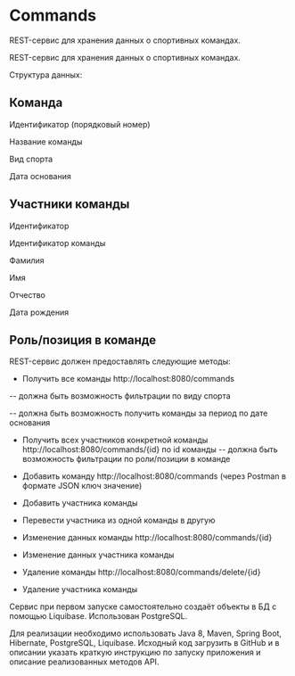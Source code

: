 # Commands
REST-сервис для хранения данных о спортивных командах.


REST-сервис для хранения данных о спортивных командах.

Структура данных:

Команда
-----------------------------------------
Идентификатор (порядковый номер)

Название команды

Вид спорта

Дата основания

Участники команды
-----------------------------------------
Идентификатор

Идентификатор команды

Фамилия

Имя

Отчество

Дата рождения

Роль/позиция в команде
----------------------------------------

REST-сервис должен предоставлять следующие методы:

- Получить все команды  http://localhost:8080/commands

-- должна быть возможность фильтрации по виду спорта

-- должна быть возможность получить команды за период по дате основания


- Получить всех участников конкретной команды http://localhost:8080/commands/{id} по id команды
-- должна быть возможность фильтрации по роли/позиции в команде
- Добавить команду http://localhost:8080/commands (через Postman в формате JSON ключ значение)
- Добавить участника команды
- Перевести участника из одной команды в другую

- Изменение данных команды http://localhost:8080/commands/{id}
- Изменение данных участника команды 
- Удаление команды http://localhost:8080/commands/delete/{id}
- Удаление участника команды

Сервис при первом запуске самостоятельно создаёт объекты в БД с помощью Liquibase.
Использован PostgreSQL.

Для реализации необходимо использовать Java 8, Maven, Spring Boot, Hibernate, PostgreSQL,
Liquibase.
Исходный код загрузить в GitHub и в описании указать краткую инструкцию по запуску
приложения и описание реализованных методов API.
